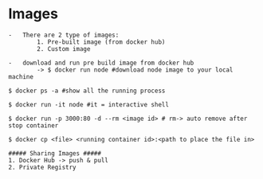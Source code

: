 # Images

    -	There are 2 type of images:
    		1. Pre-built image (from docker hub)
    		2. Custom image

    - 	download and run pre build image from docker hub
    		-> $ docker run node #download node image to your local machine

    $ docker ps -a #show all the running process

    $ docker run -it node #it = interactive shell

    $ docker run -p 3000:80 -d --rm <image id> # rm-> auto remove after stop container

    $ docker cp <file> <running container id>:<path to place the file in>

    ##### Sharing Images #####
    1. Docker Hub -> push & pull
    2. Private Registry
